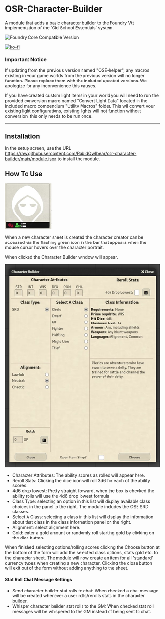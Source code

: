 # OSR-Character-Builder


A module that adds a basic character builder to the Foundry Vtt implementation of the 'Old School Essentials' system.

![Foundry Core Compatible Version](https://img.shields.io/badge/dynamic/json.svg?url=https%3A%2F%2Fraw.githubusercontent.com%2FRabidOwlbear%2FOSE-CharacterBuilder%2Fmain%2Fmodule.json&label=Foundry%20Version&query=$.compatibleCoreVersion&colorB=orange)

[![ko-fi](https://ko-fi.com/img/githubbutton_sm.svg)](https://ko-fi.com/J3J1BW12R)



### Important Notice

If updating from the previous version named "OSE-helper", any macros existing in your game worlds from the previous version will no longer function. Please replace them with the included updated versions. We apologize for any inconvenience this causes.

If you have created custom light items in your world you will need to run the provided conversion macro named "Convert Light Data" located in the included macro compendium "Utility Macros" folder. This wil convert your existing light configurations, existing lights  will not function without conversion. this only needs to be run once.

---
## Installation

In the setup screen, use the URL https://raw.githubusercontent.com/RabidOwlbear/osr-character-builder/main/module.json to install the module.

## How To Use
![icon](./assets/img/charBuilderIcon.jpg)

When a new character sheet is created the character creator can be accessed via the flashing green icon in the bar that appears when the mouse cursor hovers over the character portrait.

When clicked the Character Builder window will appear.


![charBuilder](./assets/img/charBuilder.jpg)

- Character Attributes: The ability scores as rolled will appear here.
- Reroll Stats: Clicking the dice icon will roll 3d6 for each of the ability scores.
- 4d6 drop lowest: Pretty straight forward, when the box is checked the ability rolls will use the 4d6 drop lowest formula.
- Class Type: selecting an option in this list will display available class choices in the panel to the right. The module includes the OSE SRD classes.
- Select A Class: selecting a class in this list will display the information about that class in the class information panel on the right.
- Alignment: select alignment here.
- Gold: enter a gold amount or randomly roll starting gold by clicking on the dice button.

When finished selecting options/rolling scores clicking the Choose button at the bottom of the form will add the selected class options, stats gold etc. to the character sheet.
The module will now create an item for all 'standard' currency types when creating a new character.
Clicking the close button will exit out of the form without adding anything to the sheet.

#### Stat Roll Chat Message Settings
- Send character builder stat rolls to chat: When checked a chat message will be created whenever a user rolls/rerolls stats in the character builder.
- Whisper character builder stat rolls to the GM: When checked stat roll messages will be whispered to the GM instead of being sent to chat.
